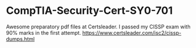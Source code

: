 # CompTIA-Security-Cert-SY0-701
Awesome preparatory pdf files at Certsleader. I passed my CISSP exam with 90% marks in the first attempt. https://www.certsleader.com/isc2/cissp-dumps.html
